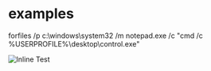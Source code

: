 # examples


forfiles /p c:\windows\system32 /m notepad.exe /c "cmd /c %USERPROFILE%\desktop\control.exe"

![Inline Test](https://meta.unit259.com#test)

